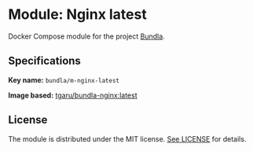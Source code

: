 # Module: Nginx latest

Docker Compose module for the project [Bundla](https://github.com/tgaru/bundla).

## Specifications

**Key name:** `bundla/m-nginx-latest`

**Image based:** [tgaru/bundla-nginx:latest](https://hub.docker.com/r/tgaru/bundla-nginx)

## License
The module is distributed under the MIT license. [See LICENSE](./LICENSE.md) for details.

